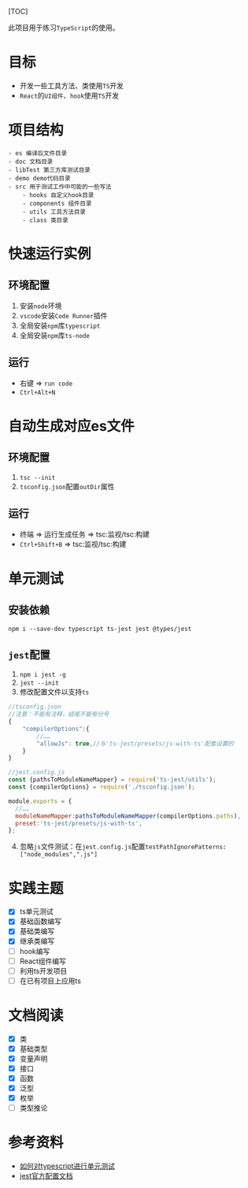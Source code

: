 [TOC]

此项目用于练习`TypeScript`的使用。

# 目标
- 开发一些工具方法、类使用`TS`开发
- `React`的`UI组件`、`hook`使用`TS`开发

# 项目结构
```
- es 编译后文件目录
- doc 文档目录
- libTest 第三方库测试目录
- demo demo代码目录
- src 用于测试工作中可能的一些写法
    - hooks 自定义hook目录
    - components 组件目录
    - utils 工具方法目录
    - class 类目录
```

# 快速运行实例
## 环境配置
1. 安装`node`环境
2. `vscode`安装`Code Runner`插件
3. 全局安装`npm`库`typescript`
4. 全局安装`npm`库`ts-node`

## 运行
- 右键 => `run code`
- `Ctrl+Alt+N`

# 自动生成对应es文件
## 环境配置
1. `tsc --init`
2. `tsconfig.json`配置`outDir`属性

## 运行
- 终端 => 运行生成任务 => tsc:监视/tsc:构建
- `Ctrl+Shift+B` => tsc:监视/tsc:构建

# 单元测试
## 安装依赖
`npm i --save-dev typescript ts-jest jest @types/jest`

## `jest`配置
1. `npm i jest -g`
2. `jest --init`
3. 修改配置文件以支持`ts`

```js
//tsconfig.json
//注意：不能有注释，结尾不能有分号
{
    "compilerOptions":{
        //……
        "allowJs": true,//与'ts-jest/presets/js-with-ts'配套设置的     
    }
}

//jest.config.js
const {pathsToModuleNameMapper} = require('ts-jest/utils');
const {compilerOptions} = require('./tsconfig.json');

module.exports = {
  //……
  moduleNameMapper:pathsToModuleNameMapper(compilerOptions.paths),
  preset:'ts-jest/presets/js-with-ts',
};
```

4. 忽略`js`文件测试：在`jest.config.js`配置`testPathIgnorePatterns:["node_modules",".js"]`

# 实践主题
- [x] ts单元测试
- [x] 基础函数编写
- [x] 基础类编写
- [x] 继承类编写
- [ ] hook编写
- [ ] React组件编写
- [ ] 利用ts开发项目
- [ ] 在已有项目上应用ts

# 文档阅读
- [x] 类
- [x] 基础类型
- [x] 变量声明
- [x] 接口
- [x] 函数
- [x] 泛型
- [x] 枚举
- [ ] 类型推论

# 参考资料
- [如何对typescript进行单元测试](https://segmentfault.com/a/1190000022030870)
- [jest官方配置文档](https://jestjs.io/docs/zh-Hans/configuration#testmatch-arraystring)
